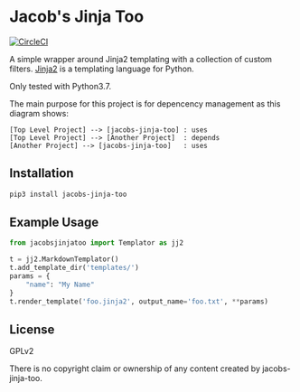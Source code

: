 # Jacob's Jinja Too

[![CircleCI](https://circleci.com/gh/pearmaster/jacobs-jinja-too/tree/master.svg?style=shield)](https://circleci.com/gh/pearmaster/jacobs-jinja-too/tree/master)

A simple wrapper around Jinja2 templating with a collection of custom filters.  [Jinja2](https://jinja.palletsprojects.com/en/2.11.x/) is a templating language for Python.

Only tested with Python3.7.

The main purpose for this project is for depencency management as this diagram shows:

```plantuml
[Top Level Project] --> [jacobs-jinja-too] : uses
[Top Level Project] --> [Another Project]  : depends
[Another Project] --> [jacobs-jinja-too]   : uses
```

## Installation

```sh
pip3 install jacobs-jinja-too
```

## Example Usage

```python
from jacobsjinjatoo import Templator as jj2

t = jj2.MarkdownTemplator()
t.add_template_dir('templates/')
params = {
    "name": "My Name"
}
t.render_template('foo.jinja2', output_name='foo.txt', **params)
```

## License 

GPLv2

There is no copyright claim or ownership of any content created by jacobs-jinja-too. 

